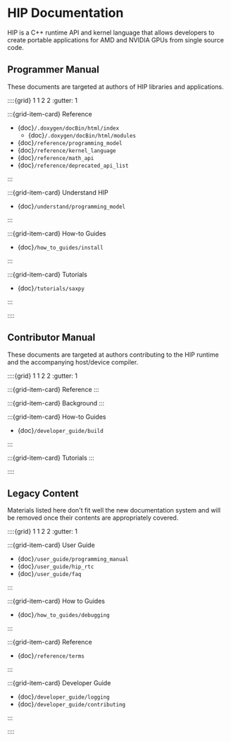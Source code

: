 # HIP Documentation

HIP is a C++ runtime API and kernel language that allows developers to create
portable applications for AMD and NVIDIA GPUs from single source code.

## Programmer Manual

These documents are targeted at authors of HIP libraries and applications.

::::{grid} 1 1 2 2
:gutter: 1

:::{grid-item-card} Reference

- {doc}`/.doxygen/docBin/html/index`
  - {doc}`/.doxygen/docBin/html/modules`
- {doc}`/reference/programming_model`
- {doc}`/reference/kernel_language`
- {doc}`/reference/math_api`
- {doc}`/reference/deprecated_api_list`

:::

:::{grid-item-card} Understand HIP

- {doc}`/understand/programming_model`

:::

:::{grid-item-card} How-to Guides

- {doc}`/how_to_guides/install`

:::

:::{grid-item-card} Tutorials

- {doc}`/tutorials/saxpy`

:::

::::

## Contributor Manual

These documents are targeted at authors contributing to the HIP runtime and
the accompanying host/device compiler.

::::{grid} 1 1 2 2
:gutter: 1

:::{grid-item-card} Reference
:::

:::{grid-item-card} Background
:::

:::{grid-item-card} How-to Guides

- {doc}`/developer_guide/build`

:::

:::{grid-item-card} Tutorials
:::

::::

## Legacy Content

Materials listed here don't fit well the new documentation system and will be
removed once their contents are appropriately covered.

::::{grid} 1 1 2 2
:gutter: 1

:::{grid-item-card} User Guide

- {doc}`/user_guide/programming_manual`
- {doc}`/user_guide/hip_rtc`
- {doc}`/user_guide/faq`

:::

:::{grid-item-card} How to Guides

- {doc}`/how_to_guides/debugging`

:::

:::{grid-item-card} Reference

- {doc}`/reference/terms`

:::

:::{grid-item-card} Developer Guide

- {doc}`/developer_guide/logging`
- {doc}`/developer_guide/contributing`

:::

::::
